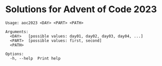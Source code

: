 # Solutions for Advent of Code 2023

```
Usage: aoc2023 <DAY> <PART> <PATH>

Arguments:
  <DAY>   [possible values: day01, day02, day03, day04, ...]
  <PART>  [possible values: first, second]
  <PATH>

Options:
  -h, --help  Print help
```
